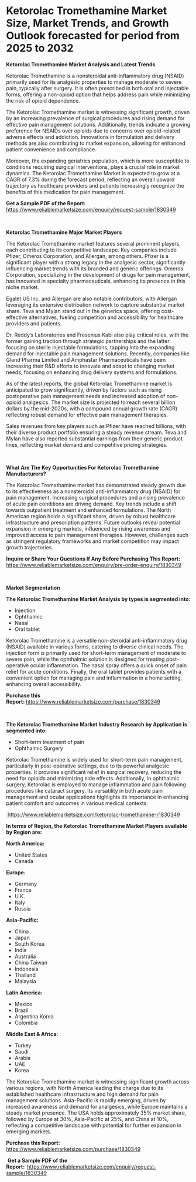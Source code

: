 <p><h1>Ketorolac Tromethamine Market Size, Market Trends, and Growth Outlook forecasted for period from 2025 to 2032</h1></p><p><strong>Ketorolac Tromethamine Market Analysis and Latest Trends</strong></p>
<p><p>Ketorolac Tromethamine is a nonsteroidal anti-inflammatory drug (NSAID) primarily used for its analgesic properties to manage moderate to severe pain, typically after surgery. It is often prescribed in both oral and injectable forms, offering a non-opioid option that helps address pain while minimizing the risk of opioid dependence. </p><p>The Ketorolac Tromethamine market is witnessing significant growth, driven by an increasing prevalence of surgical procedures and rising demand for effective pain management solutions. Additionally, trends indicate a growing preference for NSAIDs over opioids due to concerns over opioid-related adverse effects and addiction. Innovations in formulation and delivery methods are also contributing to market expansion, allowing for enhanced patient convenience and compliance.</p><p>Moreover, the expanding geriatrics population, which is more susceptible to conditions requiring surgical interventions, plays a crucial role in market dynamics. The Ketorolac Tromethamine Market is expected to grow at a CAGR of 7.3% during the forecast period, reflecting an overall upward trajectory as healthcare providers and patients increasingly recognize the benefits of this medication for pain management.</p></p>
<p><strong>Get a Sample PDF of the Report:&nbsp;</strong> <a href="https://www.reliablemarketsize.com/enquiry/request-sample/1830349?utm_campaign=2468&utm_medium=2&utm_source=Github&utm_content=ia&utm_term=19042025&utm_id=ketorolac-tromethamine">https://www.reliablemarketsize.com/enquiry/request-sample/1830349</a></p>
<p>&nbsp;</p>
<p><strong>Ketorolac Tromethamine Major Market Players</strong></p>
<p><p>The Ketorolac Tromethamine market features several prominent players, each contributing to its competitive landscape. Key companies include Pfizer, Omeros Corporation, and Allergan, among others. Pfizer is a significant player with a strong legacy in the analgesic sector, significantly influencing market trends with its branded and generic offerings. Omeros Corporation, specializing in the development of drugs for pain management, has innovated in specialty pharmaceuticals, enhancing its presence in this niche market.</p><p>Egalet US Inc. and Allergan are also notable contributors, with Allergan leveraging its extensive distribution network to capture substantial market share. Teva and Mylan stand out in the generics space, offering cost-effective alternatives, fueling competition and accessibility for healthcare providers and patients.</p><p>Dr. Reddy’s Laboratories and Fresenius Kabi also play critical roles, with the former gaining traction through strategic partnerships and the latter focusing on sterile injectable formulations, tapping into the expanding demand for injectable pain management solutions. Recently, companies like Gland Pharma Limited and Amphastar Pharmaceuticals have been increasing their R&D efforts to innovate and adapt to changing market needs, focusing on enhancing drug delivery systems and formulations.</p><p>As of the latest reports, the global Ketorolac Tromethamine market is anticipated to grow significantly, driven by factors such as rising postoperative pain management needs and increased adoption of non-opioid analgesics. The market size is projected to reach several billion dollars by the mid-2020s, with a compound annual growth rate (CAGR) reflecting robust demand for effective pain management therapies.</p><p>Sales revenues from key players such as Pfizer have reached billions, with their diverse product portfolio ensuring a steady revenue stream. Teva and Mylan have also reported substantial earnings from their generic product lines, reflecting market demand and competitive pricing strategies.</p></p>
<p>&nbsp;</p>
<p><strong>What Are The Key Opportunities For Ketorolac Tromethamine Manufacturers?</strong></p>
<p><p>The Ketorolac Tromethamine market has demonstrated steady growth due to its effectiveness as a nonsteroidal anti-inflammatory drug (NSAID) for pain management. Increasing surgical procedures and a rising prevalence of acute pain conditions are driving demand. Key trends include a shift towards outpatient treatment and enhanced formulations. The North American region holds a significant share, driven by robust healthcare infrastructure and prescription patterns. Future outlooks reveal potential expansion in emerging markets, influenced by rising awareness and improved access to pain management therapies. However, challenges such as stringent regulatory frameworks and market competition may impact growth trajectories.</p></p>
<p><strong>Inquire or Share Your Questions If Any Before Purchasing This Report:</strong> <a href="https://www.reliablemarketsize.com/enquiry/pre-order-enquiry/1830349?utm_campaign=2468&utm_medium=2&utm_source=Github&utm_content=ia&utm_term=19042025&utm_id=ketorolac-tromethamine">https://www.reliablemarketsize.com/enquiry/pre-order-enquiry/1830349</a></p>
<p>&nbsp;</p>
<p><strong>Market Segmentation</strong></p>
<p><strong>The Ketorolac Tromethamine Market Analysis by types is segmented into:</strong></p>
<p><ul><li>Injection</li><li>Ophthalmic</li><li>Nasal</li><li>Oral tablet</li></ul></p>
<p><p>Ketorolac Tromethamine is a versatile non-steroidal anti-inflammatory drug (NSAID) available in various forms, catering to diverse clinical needs. The injection form is primarily used for short-term management of moderate to severe pain, while the ophthalmic solution is designed for treating post-operative ocular inflammation. The nasal spray offers a quick onset of pain relief for acute conditions. Finally, the oral tablet provides patients with a convenient option for managing pain and inflammation in a home setting, enhancing overall accessibility.</p></p>
<p><strong>Purchase this Report:&nbsp;</strong><a href="https://www.reliablemarketsize.com/purchase/1830349?utm_campaign=2468&utm_medium=2&utm_source=Github&utm_content=ia&utm_term=19042025&utm_id=ketorolac-tromethamine">https://www.reliablemarketsize.com/purchase/1830349</a></p>
<p>&nbsp;</p>
<p><strong>The Ketorolac Tromethamine Market Industry Research by Application is segmented into:</strong></p>
<p><ul><li>Short-term treatment of pain</li><li>Ophthalmic Surgery</li></ul></p>
<p><p>Ketorolac Tromethamine is widely used for short-term pain management, particularly in post-operative settings, due to its powerful analgesic properties. It provides significant relief in surgical recovery, reducing the need for opioids and minimizing side effects. Additionally, in ophthalmic surgery, Ketorolac is employed to manage inflammation and pain following procedures like cataract surgery. Its versatility in both acute pain management and ocular applications highlights its importance in enhancing patient comfort and outcomes in various medical contexts.</p></p>
<p><a href="https://www.reliablemarketsize.com/ketorolac-tromethamine-r1830349?utm_campaign=2468&utm_medium=2&utm_source=Github&utm_content=ia&utm_term=19042025&utm_id=ketorolac-tromethamine">&nbsp;https://www.reliablemarketsize.com/ketorolac-tromethamine-r1830349</a></p>
<p><strong>In terms of Region, the Ketorolac Tromethamine Market Players available by Region are:</strong></p>
<p>
    <p> <strong> North America: </strong>
        <ul>
            <li>United States</li>
            <li>Canada</li>
        </ul>
        </p> 
    <p> <strong> Europe: </strong>
        <ul>
            <li>Germany</li>
            <li>France</li>
            <li>U.K.</li>
            <li>Italy</li>
            <li>Russia</li>
        </ul>
        </p> 
    <p> <strong> Asia-Pacific: </strong>
        <ul>
            <li>China</li>
            <li>Japan</li>
            <li>South Korea</li>
            <li>India</li>
            <li>Australia</li>
            <li>China Taiwan</li>
            <li>Indonesia</li>
            <li>Thailand</li>
            <li>Malaysia</li>
        </ul>
        </p> 
    <p> <strong> Latin America: </strong>
        <ul>
            <li>Mexico</li>
            <li>Brazil</li>
            <li>Argentina Korea</li>
            <li>Colombia</li>
        </ul>
        </p> 
    <p> <strong> Middle East & Africa: </strong>
        <ul>
            <li>Turkey</li>
            <li>Saudi</li>
            <li>Arabia</li>
            <li>UAE</li>
            <li>Korea</li>
        </ul>
    </p>
    </p>
<p><p>The Ketorolac Tromethamine market is witnessing significant growth across various regions, with North America leading the charge due to its established healthcare infrastructure and high demand for pain management solutions. Asia-Pacific is rapidly emerging, driven by increased awareness and demand for analgesics, while Europe maintains a steady market presence. The USA holds approximately 35% market share, followed by Europe at 30%, Asia-Pacific at 25%, and China at 10%, reflecting a competitive landscape with potential for further expansion in emerging markets.</p></p>
<p><strong>Purchase this Report: </strong><a href="https://www.reliablemarketsize.com/purchase/1830349?utm_campaign=2468&utm_medium=2&utm_source=Github&utm_content=ia&utm_term=19042025&utm_id=ketorolac-tromethamine">https://www.reliablemarketsize.com/purchase/1830349</a></p>
<p>&nbsp;<strong>Get a Sample PDF of the Report:&nbsp;&nbsp;</strong><a href="https://www.reliablemarketsize.com/enquiry/request-sample/1830349?utm_campaign=2468&utm_medium=2&utm_source=Github&utm_content=ia&utm_term=19042025&utm_id=ketorolac-tromethamine">https://www.reliablemarketsize.com/enquiry/request-sample/1830349</a></p>
<p><strong></strong></p>
<p><p></p><p></p><p></p></p>